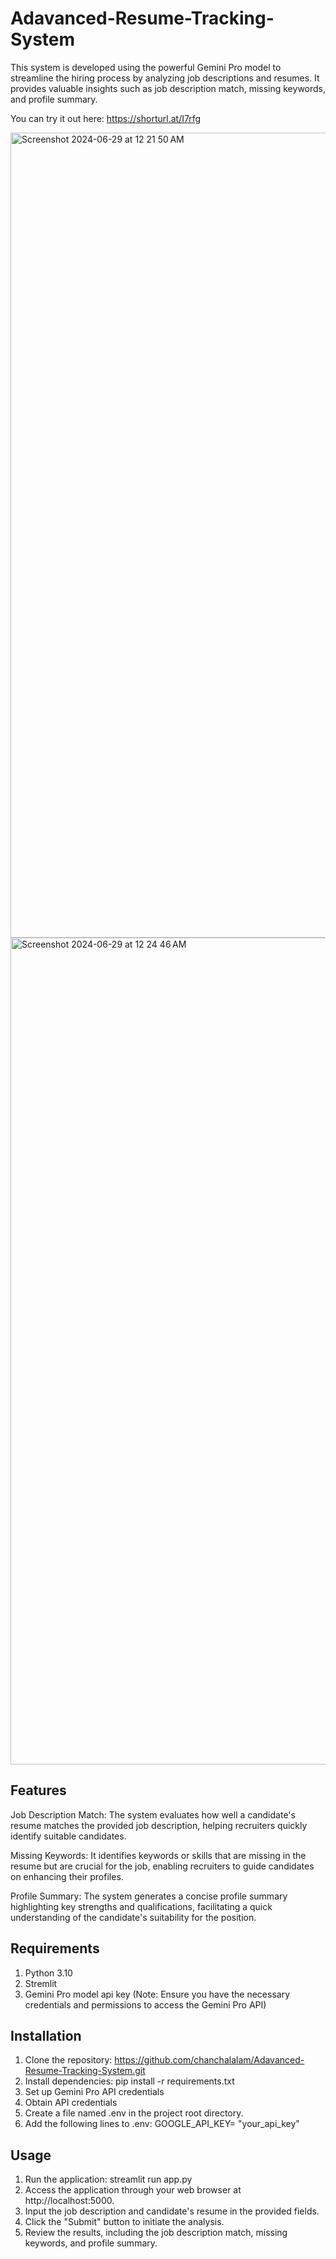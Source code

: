 # Adavanced-Resume-Tracking-System

This system is developed using the powerful Gemini Pro model to streamline the hiring process by analyzing job descriptions and resumes. It provides valuable insights such as job description match, missing keywords, and profile summary.

You can try it out here: https://shorturl.at/I7rfg

<img width="1288" alt="Screenshot 2024-06-29 at 12 21 50 AM" src="https://github.com/chanchalalam/Adavanced-Resume-Tracking-System/assets/106960500/cc7f8b1e-7b0d-465b-8874-b52435167889">

<img width="1323" alt="Screenshot 2024-06-29 at 12 24 46 AM" src="https://github.com/chanchalalam/Adavanced-Resume-Tracking-System/assets/106960500/eed57166-ef9c-4a0d-97d6-65072d66eae9">

## Features

Job Description Match: The system evaluates how well a candidate's resume matches the provided job description, helping recruiters quickly identify suitable candidates.

Missing Keywords: It identifies keywords or skills that are missing in the resume but are crucial for the job, enabling recruiters to guide candidates on enhancing their profiles.

Profile Summary: The system generates a concise profile summary highlighting key strengths and qualifications, facilitating a quick understanding of the candidate's suitability for the position.

## Requirements

1. Python 3.10
2. Stremlit
3. Gemini Pro model api key (Note: Ensure you have the necessary credentials and permissions to access the Gemini Pro API)

## Installation

1. Clone the repository: https://github.com/chanchalalam/Adavanced-Resume-Tracking-System.git
2. Install dependencies: pip install -r requirements.txt
3. Set up Gemini Pro API credentials
4. Obtain API credentials
5. Create a file named .env in the project root directory.
6. Add the following lines to .env: GOOGLE_API_KEY= "your_api_key"

   
## Usage

1. Run the application: streamlit run app.py
2. Access the application through your web browser at http://localhost:5000.
3. Input the job description and candidate's resume in the provided fields.
4. Click the "Submit" button to initiate the analysis.
5. Review the results, including the job description match, missing keywords, and profile summary.

